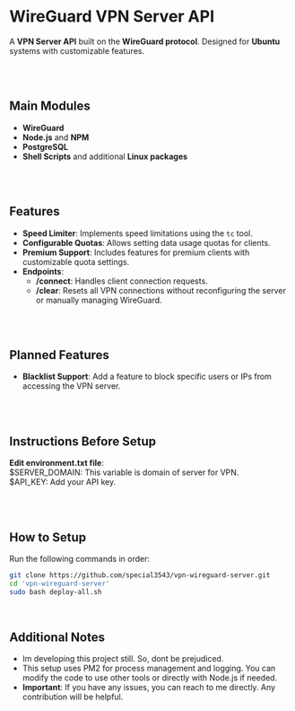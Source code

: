 # WireGuard VPN Server API

A **VPN Server API** built on the **WireGuard protocol**. Designed for **Ubuntu** systems with customizable features.

<br /><br />

## Main Modules

- **WireGuard**
- **Node.js** and **NPM**
- **PostgreSQL**
- **Shell Scripts** and additional **Linux packages**

<br /><br />

## Features

- **Speed Limiter**: Implements speed limitations using the `tc` tool.  
- **Configurable Quotas**: Allows setting data usage quotas for clients.  
- **Premium Support**: Includes features for premium clients with customizable quota settings.  
- **Endpoints**:  
  - **/connect**: Handles client connection requests.  
  - **/clear**: Resets all VPN connections without reconfiguring the server or manually managing WireGuard.

<br /><br />

## Planned Features

- **Blacklist Support**: Add a feature to block specific users or IPs from accessing the VPN server.

<br /><br />

## Instructions Before Setup

**Edit environment.txt file**:<br />
$SERVER_DOMAIN: This variable is domain of server for VPN.<br />
$API_KEY: Add your API key.

<br /><br />

## How to Setup

Run the following commands in order:

```bash
git clone https://github.com/special3543/vpn-wireguard-server.git
cd 'vpn-wireguard-server' 
sudo bash deploy-all.sh
```
<br />


## Additional Notes

- Im developing this project still. So, dont be prejudiced.
- This setup uses PM2 for process management and logging. You can modify the code to use other tools or directly with Node.js if needed.
- **Important**: If you have any issues, you can reach to me directly. Any contribution will be helpful.<br /><br /><br />



